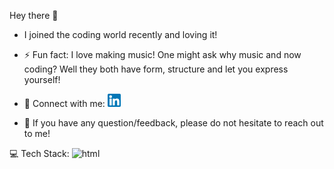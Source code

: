 Hey there 👋

- I joined the coding world recently and loving it!

- ⚡ Fun fact: I love making music! One might ask why music and now coding? Well they both have form, structure and let you express yourself!

- 🤝 Connect with me: <a href="https://www.linkedin.com/in/vinay-rao-6879a6151/"><img  src="/images/linkedin.png" alt="Vinay Rao | LinkedIn" width="21px"/></a>

- 💬 If you have any question/feedback, please do not hesitate to reach out to me!

💻 Tech Stack: 
<img src="https://img.shields.io/badge/HTML-239120?style=for-the-badge&logo=html5&logoColor=white" alt="html">

